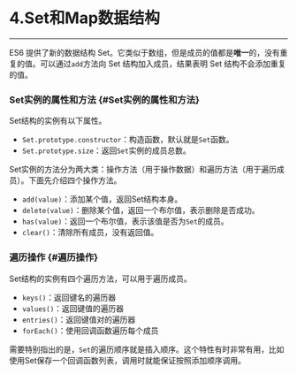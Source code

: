 # 4.Set和Map数据结构

---

ES6 提供了新的数据结构 Set。它类似于数组，但是成员的值都是**唯一**的，没有重复的值。可以通过`add`方法向 Set 结构加入成员，结果表明 Set 结构不会添加重复的值。

### Set实例的属性和方法 {#Set实例的属性和方法}

Set结构的实例有以下属性。

* `Set.prototype.constructor`：构造函数，默认就是`Set`函数。
* `Set.prototype.size`：返回`Set`实例的成员总数。

Set实例的方法分为两大类：操作方法（用于操作数据）和遍历方法（用于遍历成员）。下面先介绍四个操作方法。

* `add(value)`：添加某个值，返回Set结构本身。
* `delete(value)`：删除某个值，返回一个布尔值，表示删除是否成功。
* `has(value)`：返回一个布尔值，表示该值是否为`Set`的成员。
* `clear()`：清除所有成员，没有返回值。

### 遍历操作 {#遍历操作}

Set结构的实例有四个遍历方法，可以用于遍历成员。

* `keys()`：返回键名的遍历器
* `values()`：返回键值的遍历器
* `entries()`：返回键值对的遍历器
* `forEach()`：使用回调函数遍历每个成员

需要特别指出的是，`Set`的遍历顺序就是插入顺序。这个特性有时非常有用，比如使用Set保存一个回调函数列表，调用时就能保证按照添加顺序调用。

